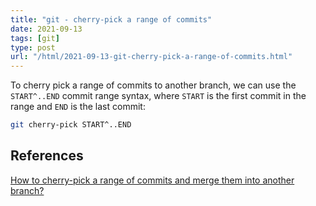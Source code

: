 ```yaml
---
title: "git - cherry-pick a range of commits"
date: 2021-09-13
tags: [git]
type: post
url: "/html/2021-09-13-git-cherry-pick-a-range-of-commits.html"
---
```


To cherry pick a range of commits to another branch, we can use the `START^..END` commit range syntax, where `START` is the first commit in the range and `END` is the last commit:

```bash
git cherry-pick START^..END
```

## References

[How to cherry-pick a range of commits and merge them into another branch?](https://stackoverflow.com/a/1994491/4612064)
